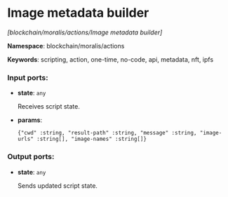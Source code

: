 # Image metadata builder

_[blockchain/moralis/actions/Image metadata builder]_

__Namespace__: blockchain/moralis/actions

__Keywords__: scripting, action, one-time, no-code, api, metadata, nft, ipfs

### Input ports:

* __state__: ` any `

    Receives script state.


* __params__: 
    ```
    {"cwd" :string, "result-path" :string, "message" :string, "image-urls" :string[], "image-names" :string[]}
    ```

### Output ports:

* __state__: ` any `

    Sends updated script state.

